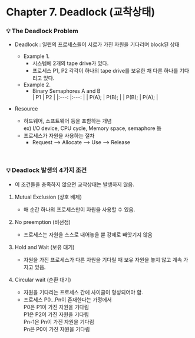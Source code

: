 # Chapter 7. Deadlock (교착상태)

### 💡 The Deadlock Problem
- Deadlock : 일련의 프로세스들이 서로가 가진 자원을 기다리며 block된 상태
    - Example 1.
        - 시스템에 2개의 tape drive가 있다.
        - 프로세스 P1, P2 각각이 하나의 tape drive를 보유한 채 다른 하나를 기다리고 있다.
    - Example 2.
        - Binary Semaphores A and B   
          |   P1  	|   P2   |
          |:---:    |:---:   |
          | P(A); 	| P(B);  |
          | P(B); 	| P(A);  |
          
- Resource 
    - 하드웨어, 소프트웨어 등을 포함하는 개념   
    ex) I/O device, CPU cycle, Memory space, semaphore 등
    - 프로세스가 자원을 사용하는 절차
        - Request --> Allocate --> Use --> Release

<br>

### 💡 Deadlock 발생의 4가지 조건
- 이 조건들을 충족하지 않으면 교착상태는 발생하지 않음.

1. Mutual Exclusion (상호 배제)
   - 매 순간 하나의 프로세스만이 자원을 사용할 수 있음.
    
2. No preemption (비선점)
   - 프로세스는 자원을 스스로 내어놓을 뿐 강제로 빼앗기지 않음
    
3. Hold and Wait (보유 대기)
   - 자원을 가진 프로세스가 다른 자원을 기다릴 때 보유 자원을 놓지 않고 계속 가지고 있음.
    
4. Circular wait (순환 대기)
   - 자원을 기다리는 프로세스 간에 사이클이 형성되어야 함.
   - 프로세스 P0...Pn이 존재한다는 가정에서   
        P0은 P1이 가진 자원을 기다림   
        P1은 P2이 가진 자원을 기다림   
        Pn-1은 Pn이 가진 자원을 기다림   
        Pn은 P0이 가진 자원을 기다림   

<br>
